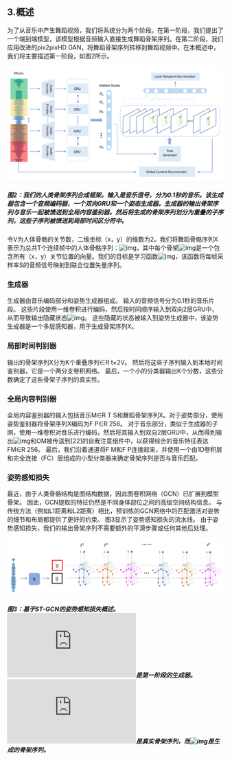 ## 3.概述

为了从音乐中产生舞蹈视频，我们将系统分为两个阶段。在第一阶段，我们提出了一个端到端模型，该模型根据音频输入直接生成舞蹈骨架序列。在第二阶段，我们应用改进的pix2pixHD GAN，将舞蹈骨架序列转移到舞蹈视频中。在本概述中，我们将主要描述第一阶段，如图2所示。

![img](图2.png)

##### 图2：我们的人类骨架序列合成框架。输入是音乐信号，分为0.1秒的音乐。该生成器包含一个音频编码器，一个双向GRU和一个姿态生成器。生成器的输出骨架序列与音乐一起被馈送到全局内容鉴别器。然后将生成的骨架序列划分为重叠的子序列，这些子序列被馈送到局部时间区分符中。

令V为人体骨骼的关节数，二维坐标（x，y）的维数为2。我们将舞蹈骨骼序列X表示为总共T个连续帧中的人体骨骼序列：![img](http://latex.codecogs.com/gif.latex?\&space;X\in&space;R^{T\times2V})，其中每个骨架![img](http://latex.codecogs.com/gif.latex?\&space;X_t\in&space;R^{2V})是一个包含所有（x，y）关节位置的向量。我们的目标是学习函数![img](http://latex.codecogs.com/gif.latex?\&space;G:R^{TS}\rightarrow&space;R^{T\times2V})，该函数将每帧采样率S的音频信号映射到联合位置矢量序列。

### 生成器

生成器由音乐编码部分和姿势生成器组成。 输入的音频信号分为0.1秒的音乐片段。 这些片段使用一维卷积进行编码，然后按时间顺序输入到双向2层GRU中，从而导致输出隐藏状态![img](http://latex.codecogs.com/gif.latex?\&space;O=\\{H_1,H_2,...,H_T\\})。 这些隐藏的状态被输入到姿势生成器中，该姿势生成器是一个多层感知器，用于生成骨架序列X。

### 局部时间判别器

输出的骨架序列X分为K个重叠序列∈R t×2V。 然后将这些子序列输入到本地时间鉴别器，它是一个两分支卷积网络。 最后，一个小的分类器输出K个分数，这些分数确定了这些骨架子序列的真实性。

### 全局内容判别器

全局内容鉴别器的输入包括音乐M∈R T S和舞蹈骨架序列X。对于姿势部分，使用姿势鉴别器将骨架序列X编码为F P∈R 256。 对于音乐部分，类似于生成器的子网，使用一维卷积对音乐进行编码，然后将其输入到双向2层GRU中，从而得到输出![img](http://latex.codecogs.com/gif.latex?\&space;O^M=\\{H^M_1,H^M_2,...,H^M_T\\})和OM被传送到[22]的自我注意组件中，以获得综合的音乐特征表达FM∈R 256。 最后，我们沿着通道将F M和F P连接起来，并使用一个由1D卷积层和完全连接（FC）层组成的小型分类器来确定骨架序列是否与音乐匹配。

### 姿势感知损失

最近，由于人类骨骼结构是图结构数据，因此图卷积网络（GCN）已扩展到模型骨架。 因此，GCN提取的特征仍然是不同身体部位之间的高级空间结构信息。 与传统方法（例如L1距离和L2距离）相比，预训练的GCN网络中的匹配激活对姿势的细节和布局都提供了更好的约束。 图3显示了姿势感知损失的流水线。 由于姿势感知损失，我们的输出骨架序列不需要额外的平滑步骤或任何其他后处理。

![img](图3.png)

##### 图3：基于ST-GCN的姿势感知损失概述。![img](http://latex.codecogs.com/gif.latex?\&space;G)是第一阶段的生成器。![img](http://latex.codecogs.com/gif.latex?\&space;y)是真实骨架序列，而![img](http://latex.codecogs.com/gif.latex?\&space;\hat{y})是生成的骨架序列。
